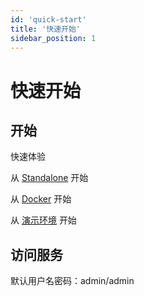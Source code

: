 ```yaml
---
id: 'quick-start'
title: '快速开始'
sidebar_position: 1
---
```


# 快速开始

## 开始

快速体验

从 [Standalone](/docs/deployment/deployment-standalone) 开始

从 [Docker](/docs/deployment/deployment-docker) 开始 

从 [演示环境](http://www.solidui.top/) 开始

## 访问服务

默认用户名密码：admin/admin